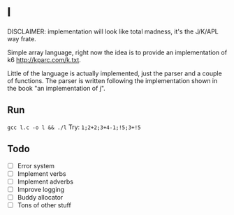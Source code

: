 # l

DISCLAIMER: implementation will look like total madness, it's the J/K/APL way frate.

Simple array language, right now the idea is to provide an implementation
of k6 http://kparc.com/k.txt.

Little of the language is actually implemented, just the parser and a couple of functions.
The parser is written following the implementation shown in the book "an implementation of j".

## Run
``` gcc l.c -o l && ./l ```
Try:
``` 1;2+2;3+4-1;!5;3+!5 ```

## Todo
- [ ] Error system
- [ ] Implement verbs
- [ ] Implement adverbs
- [ ] Improve logging
- [ ] Buddy allocator
- [ ] Tons of other stuff
